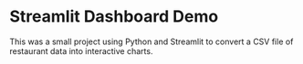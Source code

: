 # Streamlit Dashboard Demo

This was a small project using Python and Streamlit to convert a CSV file of restaurant data into interactive charts.  
